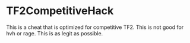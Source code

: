 # TF2CompetitiveHack
This is a cheat that is optimized for competitive TF2. This is not good for hvh or rage. This is as legit as possible.
